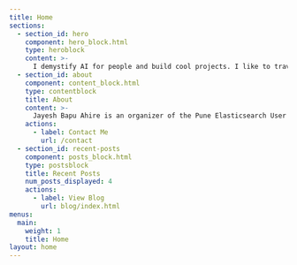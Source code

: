 ```yaml
---
title: Home
sections:
  - section_id: hero
    component: hero_block.html
    type: heroblock
    content: >-
      I demystify AI for people and build cool projects. I like to travel around the world to present at various conferences.
  - section_id: about
    component: content_block.html
    type: contentblock
    title: About
    content: >-
      Jayesh Bapu Ahire is an organizer of the Pune Elasticsearch User Group, Pune AWS User Group, twilio and Microsoft AI community. Jayesh is an AI Researcher doing research on Distributed Neural Computers with renowned universities. He is a freelance cloud consultant. Jayesh has authored books on Neural Networks, Reinforcement Learning, and Simulation Hypothesis. He writes a technical blog and his articles are published in many renowned publications. He has been awarded a title of Twilio Champion by Twilio and Most Valuable Blogger by Dzone. 
    actions:
      - label: Contact Me
        url: /contact
  - section_id: recent-posts
    component: posts_block.html
    type: postsblock
    title: Recent Posts
    num_posts_displayed: 4
    actions:
      - label: View Blog
        url: blog/index.html
menus:
  main:
    weight: 1
    title: Home
layout: home
---
```

